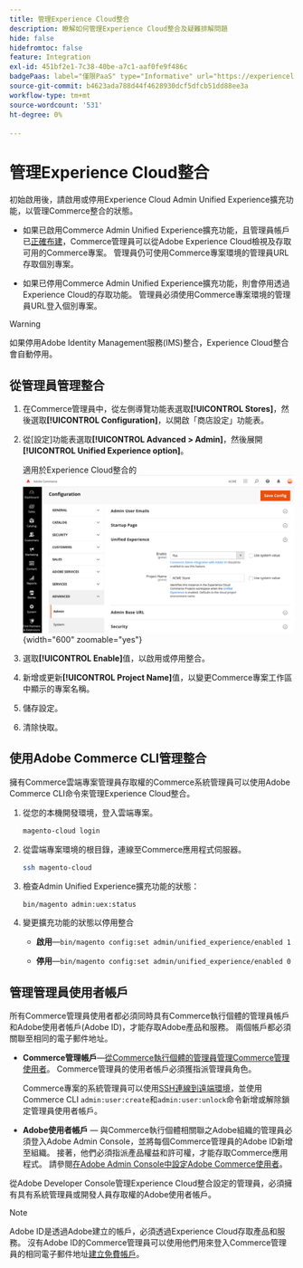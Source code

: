 ```yaml
---
title: 管理Experience Cloud整合
description: 瞭解如何管理Experience Cloud整合及疑難排解問題
hide: false
hidefromtoc: false
feature: Integration
exl-id: 451bf2e1-7c38-40be-a7c1-aaf0fe9f486c
badgePaas: label="僅限PaaS" type="Informative" url="https://experienceleague.adobe.com/en/docs/commerce/user-guides/product-solutions" tooltip="僅適用於雲端專案(Adobe管理的PaaS基礎結構)和內部部署專案的Adobe Commerce 。"
source-git-commit: b4623ada788d44f4628930dcf5dfcb51dd88ee3a
workflow-type: tm+mt
source-wordcount: '531'
ht-degree: 0%

---
```


# 管理Experience Cloud整合

初始啟用後，請啟用或停用Experience Cloud Admin Unified Experience擴充功能，以管理Commerce整合的狀態。

- 如果已啟用Commerce Admin Unified Experience擴充功能，且管理員帳戶已[正確布建](#manage-admin-user-accounts)，Commerce管理員可以從Adobe Experience Cloud檢視及存取可用的Commerce專案。 管理員仍可使用Commerce專案環境的管理員URL存取個別專案。

- 如果已停用Commerce Admin Unified Experience擴充功能，則會停用透過Experience Cloud的存取功能。 管理員必須使用Commerce專案環境的管理員URL登入個別專案。

>[!WARNING]
>
>如果停用Adobe Identity Management服務(IMS)整合，Experience Cloud整合會自動停用。

## 從管理員管理整合

1. 在Commerce管理員中，從左側導覽功能表選取&#x200B;**[!UICONTROL Stores]**，然後選取&#x200B;**[!UICONTROL Configuration]**，以開啟「商店設定」功能表。

1. 從[設定]功能表選取&#x200B;**[!UICONTROL Advanced > Admin]**，然後展開&#x200B;**[!UICONTROL Unified Experience option]**。

   適用於Experience Cloud整合的![管理存放區設定](./assets/admin-uex-manage-settings.png){width="600" zoomable="yes"}

1. 選取&#x200B;**[!UICONTROL Enable]**&#x200B;值，以啟用或停用整合。

1. 新增或更新&#x200B;**[!UICONTROL Project Name]**&#x200B;值，以變更Commerce專案工作區中顯示的專案名稱。

1. 儲存設定。

1. 清除快取。

## 使用Adobe Commerce CLI管理整合

擁有Commerce雲端專案管理員存取權的Commerce系統管理員可以使用Adobe Commerce CLI命令來管理Experience Cloud整合。

1. 從您的本機開發環境，登入雲端專案。

   ```bash
   magento-cloud login
   ```

1. 從雲端專案環境的根目錄，連線至Commerce應用程式伺服器。

   ```bash
   ssh magento-cloud
   ```

1. 檢查Admin Unified Experience擴充功能的狀態：

   ```bash
   bin/magento admin:uex:status
   ```

1. 變更擴充功能的狀態以停用整合

   - **啟用**—`bin/magento config:set admin/unified_experience/enabled 1`

   - **停用**—`bin/magento config:set admin/unified_experience/enabled 0`

## 管理管理員使用者帳戶

所有Commerce管理員使用者都必須同時具有Commerce執行個體的管理員帳戶和Adobe使用者帳戶(Adobe ID)，才能存取Adobe產品和服務。 兩個帳戶都必須關聯至相同的電子郵件地址。

- **Commerce管理帳戶**—[從Commerce執行個體的管理員管理Commerce管理使用者](../systems/permissions-users-all.md)。 Commerce管理員的使用者帳戶必須獲指派管理員角色。

  Commerce專案的系統管理員可以使用[SSH連線到遠端環境](https://experienceleague.adobe.com/docs/commerce-cloud-service/user-guide/develop/secure-connections.html#connect-to-a-remote-environment)，並使用Commerce CLI `admin:user:create`和`admin:user:unlock`命令新增或解除鎖定管理員使用者帳戶。

- **Adobe使用者帳戶** — 與Commerce執行個體相關聯之Adobe組織的管理員必須登入Adobe Admin Console，並將每個Commerce管理員的Adobe ID新增至組織。 接著，他們必須指派產品權益和許可權，才能存取Commerce應用程式。 請參閱[在Adobe Admin Console中設定Adobe Commerce使用者](adobe-ims-config.md#step-4-configure-adobe-commerce-users-in-the-adobe-admin-console)。

從Adobe Developer Console管理Experience Cloud整合設定的管理員，必須擁有具有系統管理員或開發人員存取權的Adobe使用者帳戶。

>[!NOTE]
>
>Adobe ID是透過Adobe建立的帳戶，必須透過Experience Cloud存取產品和服務。 沒有Adobe ID的Commerce管理員可以使用他們用來登入Commerce管理員的相同電子郵件地址[建立免費帳戶](https://helpx.adobe.com/manage-account/using/create-update-adobe-id.html)。
